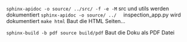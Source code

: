 `sphinx-apidoc -o source/ ../src/ -f -e -M` src und utils werden dokumentiert
`sphinx-apidoc -o source/ ../  ` inspection_app.py wird dokumentiert
`make html` Baut die HTML Seiten...

`sphinx-build -b pdf source build/pdf` Baut die Doku als PDF Datei 